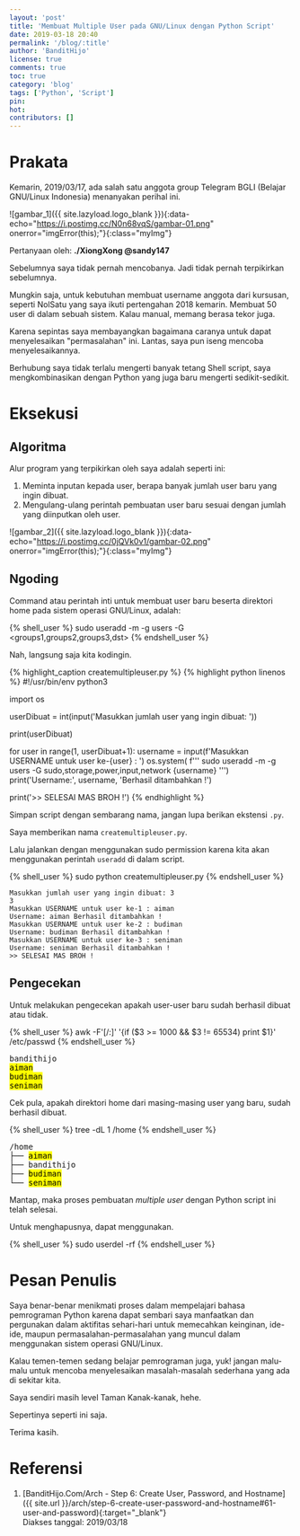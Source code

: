 ```yaml
---
layout: 'post'
title: 'Membuat Multiple User pada GNU/Linux dengan Python Script'
date: 2019-03-18 20:40
permalink: '/blog/:title'
author: 'BanditHijo'
license: true
comments: true
toc: true
category: 'blog'
tags: ['Python', 'Script']
pin:
hot:
contributors: []
---
```


<!-- BANNER OF THE POST -->
<!-- <img class="post&#45;body&#45;img" src="{{ site.lazyload.logo_blank_banner }}" data&#45;echo="#" alt="banner"> -->

# Prakata

Kemarin, 2019/03/17, ada salah satu anggota group Telegram BGLI (Belajar GNU/Linux Indonesia) menanyakan perihal ini.

![gambar_1]({{ site.lazyload.logo_blank }}){:data-echo="https://i.postimg.cc/N0n68vqS/gambar-01.png" onerror="imgError(this);"}{:class="myImg"}
<p class="img-caption">Pertanyaan oleh: <b>./XiongXong @sandy147</b></p>

Sebelumnya saya tidak pernah mencobanya. Jadi tidak pernah terpikirkan sebelumnya.

Mungkin saja, untuk kebutuhan membuat username anggota dari kursusan, seperti NolSatu yang saya ikuti pertengahan 2018 kemarin. Membuat 50 user di dalam sebuah sistem. Kalau manual, memang berasa tekor juga.

Karena sepintas saya membayangkan bagaimana caranya untuk dapat menyelesaikan "permasalahan" ini. Lantas, saya pun iseng mencoba menyelesaikannya.

Berhubung saya tidak terlalu mengerti banyak tetang Shell script, saya mengkombinasikan dengan Python yang juga baru mengerti sedikit-sedikit.

# Eksekusi

## Algoritma

Alur program yang terpikirkan oleh saya adalah seperti ini:

1. Meminta inputan kepada user, berapa banyak jumlah user baru yang ingin dibuat.
2. Mengulang-ulang perintah pembuatan user baru sesuai dengan jumlah yang diinputkan oleh user.


![gambar_2]({{ site.lazyload.logo_blank }}){:data-echo="https://i.postimg.cc/0jQVk0v1/gambar-02.png" onerror="imgError(this);"}{:class="myImg"}

## Ngoding

Command atau perintah inti untuk membuat user baru beserta direktori home pada sistem operasi GNU/Linux, adalah:

{% shell_user %}
sudo useradd -m -g users -G <groups1,groups2,groups3,dst> <username>
{% endshell_user %}

Nah, langsung saja kita kodingin.

{% highlight_caption createmultipleuser.py %}
{% highlight python linenos %}
#!/usr/bin/env python3

import os

userDibuat = int(input('Masukkan jumlah user yang ingin dibuat: '))

print(userDibuat)

for user in range(1, userDibuat+1):
    username = input(f'Masukkan USERNAME untuk user ke-{user} : ')
    os.system(
        f'''
        sudo useradd -m -g users -G sudo,storage,power,input,network {username}
        ''')
    print('Username:', username, 'Berhasil ditambahkan !')

print('>> SELESAI MAS BROH !')
{% endhighlight %}

Simpan script dengan sembarang nama, jangan lupa berikan ekstensi `.py`.

Saya memberikan nama `createmultipleuser.py`.

Lalu jalankan dengan menggunakan sudo permission karena kita akan menggunakan perintah `useradd` di dalam script.

{% shell_user %}
sudo python createmultipleuser.py
{% endshell_user %}

```
Masukkan jumlah user yang ingin dibuat: 3
3
Masukkan USERNAME untuk user ke-1 : aiman
Username: aiman Berhasil ditambahkan !
Masukkan USERNAME untuk user ke-2 : budiman
Username: budiman Berhasil ditambahkan !
Masukkan USERNAME untuk user ke-3 : seniman
Username: seniman Berhasil ditambahkan !
>> SELESAI MAS BROH !
```

## Pengecekan

Untuk melakukan pengecekan apakah user-user baru sudah berhasil dibuat atau tidak.

{% shell_user %}
awk -F'[/:]' '{if ($3 >= 1000 && $3 != 65534) print $1}' /etc/passwd
{% endshell_user %}

<pre>
bandithijo
<mark>aiman
budiman
seniman</mark>
</pre>

Cek pula, apakah direktori home dari masing-masing user yang baru, sudah berhasil dibuat.

{% shell_user %}
tree -dL 1 /home
{% endshell_user %}

<pre>
/home
├── <mark>aiman</mark>
├── bandithijo
├── <mark>budiman</mark>
└── <mark>seniman</mark>
</pre>

Mantap, maka proses pembuatan *multiple user* dengan Python script ini telah selesai.

Untuk menghapusnya, dapat menggunakan.

{% shell_user %}
sudo userdel -rf <username>
{% endshell_user %}

# Pesan Penulis

Saya benar-benar menikmati proses dalam mempelajari bahasa pemrograman Python karena dapat sembari saya manfaatkan dan pergunakan dalam aktifitas sehari-hari untuk memecahkan keinginan, ide-ide, maupun permasalahan-permasalahan yang muncul dalam menggunakan sistem operasi GNU/Linux.

Kalau temen-temen sedang belajar pemrograman juga, yuk! jangan malu-malu untuk mencoba menyelesaikan masalah-masalah sederhana yang ada di sekitar kita.

Saya sendiri masih level Taman Kanak-kanak, hehe.

Sepertinya seperti ini saja.

Terima kasih.

# Referensi

1. [BanditHijo.Com/Arch - Step 6: Create User, Password, and Hostname]({{ site.url }}/arch/step-6-create-user-password-and-hostname#61-user-and-password){:target="_blank"}
<br>Diakses tanggal: 2019/03/18
